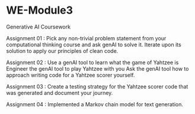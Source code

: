 # WE-Module3
Generative AI Coursework<br>

Assignment 01 : 
Pick any non-trivial problem statement from your computational thinking course and ask 
genAI to solve it. Iterate upon its solution to apply our principles of clean code.<br>

Assignment 02 : 
Use a genAI tool to learn what the game of Yahtzee is
Engineer the genAI tool to play Yahtzee with you
Ask the genAI tool how to approach writing code for a Yahtzee scorer yourself.<br>

Assignment 03 : 
Create a testing strategy for the Yahtzee scorer code that was generated and document your journey.<br>

Assignment 04 : 
Implemented a Markov chain model for text generation.
